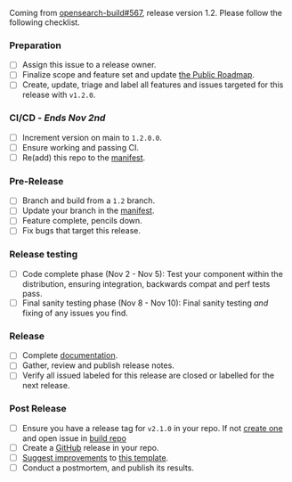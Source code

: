 Coming from [opensearch-build#567](https://github.com/opensearch-project/opensearch-build/issues/567), release version 1.2. Please follow the following checklist.

### Preparation

- [ ] Assign this issue to a release owner.
- [ ] Finalize scope and feature set and update [the Public Roadmap](https://github.com/orgs/opensearch-project/projects/1).
- [ ] Create, update, triage and label all features and issues targeted for this release with `v1.2.0`.

### CI/CD - _Ends Nov 2nd_

- [ ] Increment version on main to `1.2.0.0`.
- [ ] Ensure working and passing CI.
- [ ] Re(add) this repo to the [manifest](https://github.com/opensearch-project/opensearch-build/blob/main/manifests/1.2.0).

### Pre-Release

- [ ] Branch and build from a `1.2` branch.
- [ ] Update your branch in the [manifest](https://github.com/opensearch-project/opensearch-build/blob/main/manifests/1.2.0).
- [ ] Feature complete, pencils down.
- [ ] Fix bugs that target this release.

### Release testing
- [ ] Code complete phase (Nov 2 - Nov 5): Test your component within the distribution, ensuring integration, backwards compat and perf tests pass.
- [ ] Final sanity testing phase (Nov 8 - Nov 10): Final sanity testing *and* fixing of any issues you find.

### Release

- [ ] Complete [documentation](https://github.com/opensearch-project/documentation-website).
- [ ] Gather, review and publish release notes.
- [ ] Verify all issued labeled for this release are closed or labelled for the next release.

### Post Release

- [ ] Ensure you have a release tag for `v2.1.0` in your repo. If not [create one](https://github.com/opensearch-project/.github/blob/main/RELEASING.md#tagging) and open issue in [build repo](https://github.com/opensearch-project/opensearch-build/issues)
- [ ] Create a [GitHub](https://docs.github.com/en/repositories/releasing-projects-on-github/managing-releases-in-a-repository#creating-a-release) release in your repo.
- [ ] [Suggest improvements](https://github.com/opensearch-project/opensearch-build/issues/new) to [this template](https://github.com/opensearch-project/opensearch-build/meta/templates/releases/release-1.2.0.md).
- [ ] Conduct a postmortem, and publish its results.
